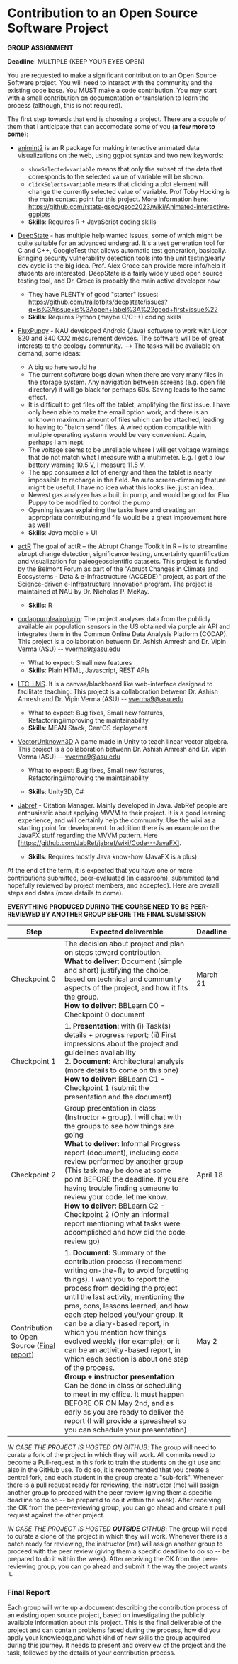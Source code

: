 # Contribution to an Open Source Software Project

**GROUP ASSIGNMENT**

**Deadline**: MULTIPLE (KEEP YOUR EYES OPEN)

You are requested to make a significant contribution to an Open Source Software project. You will need to interact with the community and the existing code base. You MUST make a code contribution. You may start with a small contribution on documentation or translation to learn the process (although, this is not required).

The first step towards that end is choosing a project. There are a couple of them that I anticipate that can accomodate some of you (**a few more to come**):

* [animint2](https://github.com/tdhock/animint2) is an R package for making interactive animated data visualizations on the web, using ggplot syntax and two new keywords:
   - `showSelected=variable` means that only the subset of the data that corresponds to the selected value of variable will be shown.
   - `clickSelects=variable` means that clicking a plot element will change the currently selected value of variable.
Prof Toby Hocking is the main contact point for this project. More information here: https://github.com/rstats-gsoc/gsoc2023/wiki/Animated-interactive-ggplots
   - **Skills**: Requires R + JavaScript coding skills

* [DeepState](https://github.com/trailofbits/deepstate) - has multiple help wanted issues, some of which might be quite suitable for an advanced undergrad.  It's a test generation tool for C and C++, GoogleTest that allows automatic test generation, basically.  Bringing security vulnerability detection tools into the unit testing/early dev cycle is the big idea. Prof. Alex Groce can provide more info/help if students are interested. DeepState is a fairly widely used open source testing tool, and Dr. Groce is probably the main active developer now
  - They have PLENTY of good "starter" issues: https://github.com/trailofbits/deepstate/issues?q=is%3Aissue+is%3Aopen+label%3A%22good+first+issue%22
   - **Skills**: Requires Python (maybe C/C++) coding skills


* [FluxPuppy](https://github.com/bnasr/FluxPuppy) - NAU developed Android (Java) software to work with Licor 820 and 840 CO2 measurement devices. The software will be of great interests to the ecology community. --> The tasks will be available on demand, some ideas:
   - A big up here would he 
   - The current software bogs down when there are very many files in the storage system. Any navigation between screens (e.g. open file directory) it will go black for perhaps 60s. Saving leads to the same effect.
   - It is difficult to get files off the tablet, amplifying the first issue. I have only been able to make the email option work, and there is an unknown maximum amount of files which can be attached, leading to having to "batch send" files. A wired option compatible with multiple operating systems would be very convenient. Again, perhaps I am inept.
   - The voltage seems to be unreliable where I will get voltage warnings that do not match what I measure with a multimeter. E.g. I get a low battery warning 10.5 V, I measure 11.5 V.
   - The app consumes a lot of energy and then the tablet is nearly impossible to recharge in the field. An auto screen-dimming feature might be useful. I have no idea what this looks like, just an idea.
   - Newest gas analyzer has a built in pump, and would be good for Flux Puppy to be modified to control the pump
   - Opening issues explaining the tasks here and creating an appropriate contributing.md file would be a great improvement here as well!
   - **Skills**: Java mobile + UI

* [actR](https://github.com/LinkedEarth/actR) The goal of actR – the Abrupt Change Toolkit in R – is to streamline abrupt change detection, significance testing, uncertainty quantification and visualization for paleogeoscientific datasets. This project is funded by the Belmont Forum as part of the "Abrupt Changes in Climate and Ecosystems - Data & e-Infrastructure (ACCEDE)" project, as part of the Science-driven e-Infrastructure Innovation program. The project is maintained at NAU by Dr. Nicholas P. McKay. 
     - **Skills**: R

* [codappurpleairplugin](https://github.com/vverma9/codappurpleairplugin): The project analyses data from the publicly available air population sensors in the US obtained via purple air API and integrates them in the Common Online Data Analysis Platform (CODAP). This project is a collaboration betwenn Dr. Ashish Amresh and Dr. Vipin Verma (ASU) -- vverma9@asu.edu	
  - What to expect: Small new features	
  - **Skills**: Plain HTML, Javascript, REST APIs

* [LTC-LMS](https://github.com/DTNetwork/ltc-lms/commits/master). It is a canvas/blackboard like web-interface designed to facilitate teaching. This project is a collaboration betwenn Dr. Ashish Amresh and Dr. Vipin Verma (ASU) -- vverma9@asu.edu	
   - What to expect: Bug fixes, Small new features, Refactoring/improving the maintainability
   - **Skills**: MEAN Stack, CentOS deployment

* [VectorUnknown3D](https://github.com/DTNetwork/VectorUnknown3D/c) A game made in Unity to teach linear vector algebra.  This project is a collaboration betwenn Dr. Ashish Amresh and Dr. Vipin Verma (ASU) -- vverma9@asu.edu	
    - What to expect: Bug fixes, Small new features, Refactoring/improving the maintainability

   - **Skills**: Unity3D, C#	

* [Jabref](http://www.github.com/Jabref/Jabref) - Citation Manager. Mainly developed in Java. JabRef people are enthusiastic about applying MVVM to their project. It is a good learning experience, and will certainly help the community. Use the wiki as a starting point for development. In addition there is an example on the JavaFX stuff regarding the MVVM pattern. Here [https://github.com/JabRef/jabref/wiki/Code---JavaFX]. 
    - **Skills**: Requires mostly Java know-how (JavaFX is a plus)

At the end of the term, it is expected that you have one or more contributions submitted, peer-evaluated (in classroom), submmited (and hopefully reviewed by project members, and accepted). Here are overall steps and dates (more details to come).

**EVERYTHING PRODUCED DURING THE COURSE NEED TO BE PEER-REVIEWED BY ANOTHER GROUP BEFORE THE FINAL SUBMISSION**

| Step                                                        | Expected deliverable                                         | Deadline  |
| ----------------------------------------------------------- | ------------------------------------------------------------ | ------- |
| Checkpoint 0                                                | The decision about project and plan on steps toward contribution. <br>**What to deliver:** Document (simple and short) justifying the choice, based on technical and community aspects of the project, and how it fits the group. <br>**How to deliver:** BBLearn C0 - Checkpoint 0 document| March 21|
| Checkpoint 1                                                | 1. **Presentation:** with (i) Task(s) details + progress report; (ii) First impressions about the project and guidelines availability<br>2. **Document:** Architectural analysis (more details to come on this one)<br>**How to deliver:** BBLearn C1 - Checkpoint 1 (submit the presentation and the document)
| Checkpoint 2                                                | Group presentation in class (Instructor + group). I will chat with the groups to see how things are going <br>**What to deliver:**  Informal Progress report (document), including code review performed by another group (This task may be done at some point BEFORE the deadline. If you are having trouble finding someone to review your code, let me know. <br>**How to deliver:** BBLearn C2 - Checkpoint 2 (Only an informal report mentioning what tasks were accomplished and how did the code review go) | April 18|
|Contribution to Open Source ([Final report](#Final-Report))| 1. **Document:** Summary of the contribution process (I recommend writing on-the-fly to avoid forgetting things). I want you to report the process from deciding the project until the last activity, mentioning the pros, cons, lessons learned, and how each step helped you/your group. It can be a diary-based report, in which you mention how things evolved weekly (for example); or it can be an activity-based report, in which each section is about one step of the process. <br>**Group + instructor presentation** Can be done in class or scheduling to meet in my office. It must happen BEFORE OR ON May 2nd, and as early as you are ready to deliver the report (I will provide a spreasheet so you can schedule your presentation) | May 2


*IN CASE THE PROJECT IS HOSTED ON GITHUB*: The group will need to curate a fork of the project in which they will work. All commits need to become a Pull-request in this fork to train the students on the git use and also in the GitHub use. To do so, it is recommended that you create a central fork, and each student in the group create a "sub-fork". Whenever there is a pull request ready for reviewing, the instructor (me) will assign another group to proceed with the peer review (giving them a specific deadline to do so -- be prepared to do it within the week). After receiving the OK from the peer-reviewing group, you can go ahead and create a pull request against the other project.


*IN CASE THE PROJECT IS HOSTED **OUTSIDE** GITHUB*: The group will need to curate a clone of the project in which they will work.  Whenever there is a patch ready for reviewing, the instructor (me) will assign another group to proceed with the peer review (giving them a specific deadline to do so -- be prepared to do it within the week). After receiving the OK from the peer-reviewing group, you can go ahead and submit it the way the project wants it.


### Final Report

Each group will write up a document describing the contribution process of an existing open source project, based on investigating the publicly available information about this project. This is the final deliverable of the project and can contain problems faced during the process, how did you apply your knowledge,and what kind of new skills the group acquired during this journey. It needs to present and overview of the project and the task, followed by the details of your contribution process.
